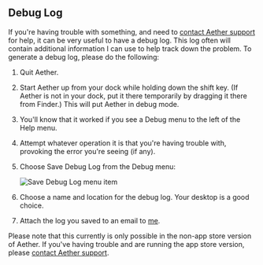 ## Debug Log

If you're having trouble with something, and need to [contact Aether support](https://www.aetherlog.com/contact.html) for help, it can be very useful to have a debug log. This log often will contain additional information I can use to help track down the problem. To generate a debug log, please do the following:

1. Quit Aether.
2. Start Aether up from your dock while holding down the shift key. (If Aether is not in your dock, put it there temporarily by dragging it there from Finder.) This will put Aether in debug mode.
3. You'll know that it worked if you see a Debug menu to the left of the Help menu.
4. Attempt whatever operation it is that you're having trouble with, provoking the error you're seeing (if any).
5. Choose Save Debug Log from the Debug menu:

    ![Save Debug Log menu item](/images/SaveDebugLog.png)

6. Choose a name and location for the debug log. Your desktop is a good choice.
7. Attach the log you saved to an email to [me](mailto:support@aetherlog.com).

Please note that this currently is only possible in the non-app store version of Aether. If you've having trouble and are running the app store version, please [contact Aether support](https://www.aetherlog.com/contact.html).